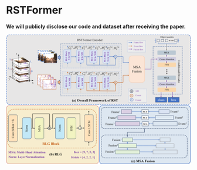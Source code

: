 # RSTFormer
**We will publicly disclose our code and dataset after receiving the paper.**





![](Overall_Framework.png)
